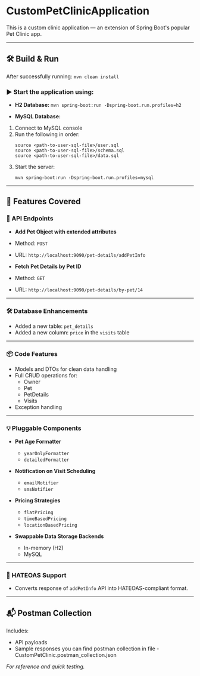 # CustomPetClinicApplication

This is a custom clinic application — an extension of Spring Boot's popular Pet Clinic app.

---

## 🛠️ Build & Run

After successfully running: ``` mvn clean install ```


### ▶️ Start the application using:

- **H2 Database:**
``` mvn spring-boot:run -Dspring-boot.run.profiles=h2 ```

- **MySQL Database:**
1. Connect to MySQL console
2. Run the following in order:
   ```
   source <path-to-user-sql-file>/user.sql
   source <path-to-user-sql-file>/schema.sql
   source <path-to-user-sql-file>/data.sql
   ```
3. Start the server:
   ```
   mvn spring-boot:run -Dspring-boot.run.profiles=mysql
   ```

---

## 🚀 Features Covered

### 🧩 API Endpoints

- **Add Pet Object with extended attributes**  
- Method: `POST`  
- URL: `http://localhost:9090/pet-details/addPetInfo`

- **Fetch Pet Details by Pet ID**  
- Method: `GET`  
- URL: `http://localhost:9090/pet-details/by-pet/14`

---

### 🛠️ Database Enhancements

- Added a new table: `pet_details`
- Added a new column: `price` in the `visits` table

---

### 📦 Code Features

- Models and DTOs for clean data handling
- Full CRUD operations for:
   - Owner
   - Pet
   - PetDetails
   - Visits
- Exception handling

---

### 💡 Pluggable Components

- **Pet Age Formatter**
   - `yearOnlyFormatter`
   - `detailedFormatter`

- **Notification on Visit Scheduling**
   - `emailNotifier`
   - `smsNotifier`

- **Pricing Strategies**
   - `flatPricing`
   - `timeBasedPricing`
   - `locationBasedPricing`

- **Swappable Data Storage Backends**
   - In-memory (H2)
   - MySQL

---

### 🔗 HATEOAS Support

- Converts response of `addPetInfo` API into HATEOAS-compliant format.

---

## 📬 Postman Collection

Includes:
- API payloads
- Sample responses
you can find postman collection in file - CustomPetClinic.postman_collection.json

_For reference and quick testing._
